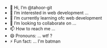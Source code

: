 - 👋 Hi, I’m @tahoor-git
- 👀 I’m interested in web development ...
- 🌱 I’m currently learning ofc web development 
- 💞️ I’m looking to collaborate on ...
- 📫 How to reach me ...
- 😄 Pronouns: ... wtf ? 
- ⚡ Fun fact: ... I'm batman 

<!---
tahoor-git/tahoor-git is a ✨ special ✨ repository because its `README.md` (this file) appears on your GitHub profile.
You can click the Preview link to take a look at your changes.
--->
